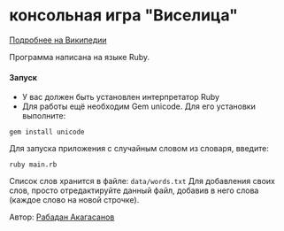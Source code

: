 # консольная игра "Виселица"

[Подробнее на Википедии](https://ru.wikipedia.org/wiki/%D0%92%D0%B8%D1%81%D0%B5%D0%BB%D0%B8%D1%86%D0%B0_(%D0%B8%D0%B3%D1%80%D0%B0))  

Программа написана на языке Ruby. 

#### Запуск  
- У вас должен быть установлен интерпретатор Ruby
- Для работы ещё необходим Gem unicode. Для его установки выполните:
```
gem install unicode
```

Для запуска приложения с случайным словом из словаря, введите: 
```
ruby main.rb
```

Список слов хранится в файле: `data/words.txt`
Для добавления своих слов, просто отредактируйте данный файл, добавив в него слова (каждое слово на новой строчке).

Автор: [Рабадан Акагасанов](https://github.com/rabadan)
